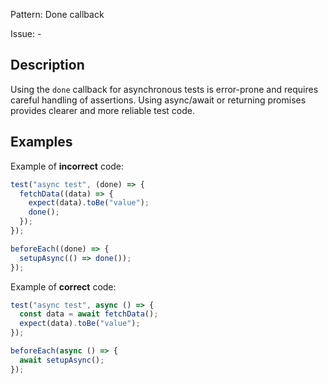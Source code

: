 Pattern: Done callback

Issue: -

## Description

Using the `done` callback for asynchronous tests is error-prone and requires careful handling of assertions. Using async/await or returning promises provides clearer and more reliable test code.

## Examples

Example of **incorrect** code:
```javascript
test("async test", (done) => {
  fetchData((data) => {
    expect(data).toBe("value");
    done();
  });
});

beforeEach((done) => {
  setupAsync(() => done());
});
```

Example of **correct** code:
```javascript
test("async test", async () => {
  const data = await fetchData();
  expect(data).toBe("value");
});

beforeEach(async () => {
  await setupAsync();
});
```